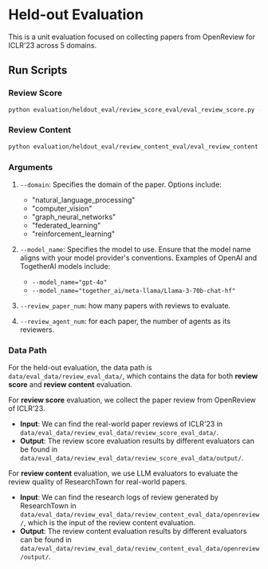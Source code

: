 # Held-out Evaluation

This is a unit evaluation focused on collecting papers from OpenReview for ICLR'23 across 5 domains.

## Run Scripts

### Review Score

```bash
python evaluation/heldout_eval/review_score_eval/eval_review_score.py --review_agent_num=3 --review_paper_num=20 --model_name="gpt-4o" --domain='computer_vision'
```

### Review Content

```bash
python evaluation/heldout_eval/review_content_eval/eval_review_content.py --model_name="gpt-4o" --review_paper_num=10 --domain='computer_vision'
```

### Arguments

1. `--domain`: Specifies the domain of the paper. Options include:
   - "natural_language_processing"
   - "computer_vision"
   - "graph_neural_networks"
   - "federated_learning"
   - "reinforcement_learning"

2. `--model_name`: Specifies the model to use. Ensure that the model name aligns with your model provider's conventions. Examples of OpenAI and TogetherAI models include:
   - `--model_name="gpt-4o"`
   - `--model_name="together_ai/meta-llama/Llama-3-70b-chat-hf"`
3. `--review_paper_num`: how many papers with reviews to evaluate.
4. `--review_agent_num`: for each paper, the number of agents as its reviewers.

### Data Path
For the held-out evaluation, the data path is `data/eval_data/review_eval_data/`, which contains the data for both **review score** and **review content** evaluation.

For **review score** evaluation, we collect the paper review from OpenReview of ICLR'23.

- **Input**: We can find the real-world paper reviews of ICLR'23  in `data/eval_data/review_eval_data/review_score_eval_data/`.
- **Output**: The review score evaluation results by different evaluators can be found in `data/eval_data/review_eval_data/review_score_eval_data/output/`.

For **review content** evaluation, we use LLM evaluators to evaluate the review quality of ResearchTown for real-world papers.

- **Input**: We can find the research logs of review generated by ResearchTown in `data/eval_data/review_eval_data/review_content_eval_data/openreview/`, which is the input of the review content evaluation.
- **Output**: The review content evaluation results by different evaluators can be found in `data/eval_data/review_eval_data/review_content_eval_data/openreview/output/`.
